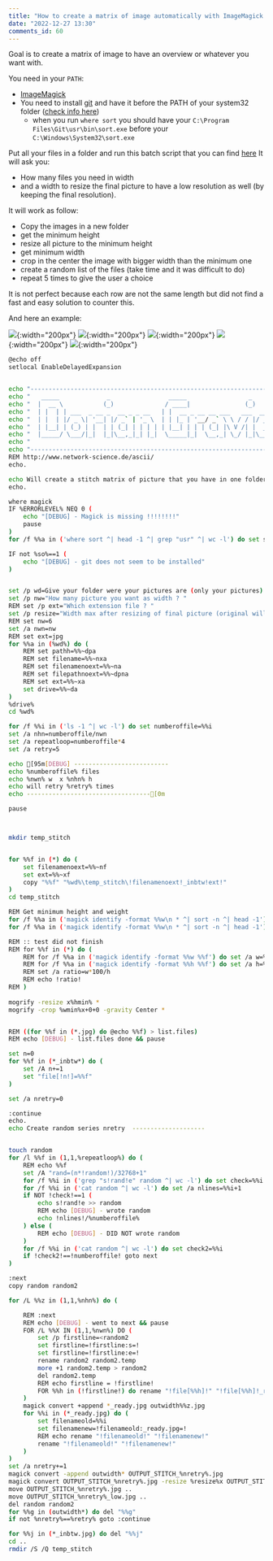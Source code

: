 ```yaml
--- 
title: "How to create a matrix of image automatically with ImageMagick even from different sizes" 
date: "2022-12-27 13:30" 
comments_id: 60 
--- 
```


Goal is to create a matrix of image to have an overview or whatever you want with.

You need in your `PATH`:

- [ImageMagick](https://imagemagick.org/)
- You need to install [git](https://git-scm.com/) and have it before the PATH of your system32 folder ([check info here](https://stackoverflow.com/a/74927930/2444948))
	- when you run `where sort` you should have your `C:\Program Files\Git\usr\bin\sort.exe` before your `C:\Windows\System32\sort.exe`
	
Put all your files in a folder and run this batch script that you can find [here](/files/Batch/Magick/MAGICK_Stitch_photo_all_together.bat)
It will ask you:

- How many files you need in width
- and a width to resize the final picture to have a low resolution as well (by keeping the final resolution).

It will work as follow:

- Copy the images in a new folder
- get the minimum height
- resize all picture to the minimum height
- get minimum width
- crop in the center the image with bigger width than the minimum one
- create a random list of the files (take time and it was difficult to do)
- repeat 5 times to give the user a choice

It is not perfect because each row are not the same length but did not find a fast and easy solution to counter this.

And here an example:

![](../assets/images/posts/2022/OUTPUT_STITCH_0_low.jpg){:width="200px"}
![](../assets/images/posts/2022/OUTPUT_STITCH_2_low.jpg){:width="200px"}
![](../assets/images/posts/2022/OUTPUT_STITCH_3_low.jpg){:width="200px"}
![](../assets/images/posts/2022/OUTPUT_STITCH_4_low.jpg){:width="200px"}
![](../assets/images/posts/2022/OUTPUT_STITCH_5_low.jpg){:width="200px"}





```sh 
@echo off
setlocal EnableDelayedExpansion


echo "--------------------------------------------------------------------------------"
echo "   _____             _                _____                 _                   "
echo "  |  __ \           (_)              / ____|               (_)                  "
echo "  | |  | | ___  _ __ _  __ _ _ __   | |  __ _ __ __ ___   ___  ___ _ __         "
echo "  | |  | |/ _ \| '__| |/ _` | '_ \  | | |_ | '__/ _` \ \ / / |/ _ \ '__|        "
echo "  | |__| | (_) | |  | | (_| | | | | | |__| | | | (_| |\ V /| |  __/ |           "
echo "  |_____/ \___/|_|  |_|\__,_|_| |_|  \_____|_|  \__,_| \_/ |_|\___|_|           "
echo "                                                                                "
echo "--------------------------------------------------------------------------------"
REM http://www.network-science.de/ascii/
echo.

echo Will create a stitch matrix of picture that you have in one folder. 
echo.

where magick
IF %ERRORLEVEL% NEQ 0 (
	echo "[DEBUG] - Magick is missing !!!!!!!!"
	pause
)
for /f %%a in ('where sort ^| head -1 ^| grep "usr" ^| wc -l') do set so=%%a

IF not %so%==1 (
	echo "[DEBUG] - git does not seem to be installed"
)


set /p wd=Give your folder were your pictures are (only your pictures): 
set /p nw="How many picture you want as width ? "
REM set /p ext="Which extension file ? "
set /p resize="Width max after resizing of final picture (original will be kept) ? "
REM set nw=6
set /a nwn=nw
REM set ext=jpg
for %%a in (%wd%) do (
	REM set pathh=%%~dpa
	REM set filename=%%~nxa
	REM set filenamenoext=%%~na
	REM set filepathnoext=%%~dpna
	REM set ext=%%~xa
	set drive=%%~da
)  
%drive%
cd %wd%

for /f %%i in ('ls -1 ^| wc -l') do set numberoffile=%%i
set /a nhn=numberoffile/nwn
set /a repeatloop=numberoffile*4
set /a retry=5

echo [95m[DEBUG] --------------------------
echo %numberoffile% files
echo %nwn% w  x %nhn% h
echo will retry %retry% times
echo ----------------------------------[0m

pause



mkdir temp_stitch


for %%f in (*) do (
	set filenamenoext=%%~nf
	set ext=%%~xf
	copy "%%f" "%wd%\temp_stitch\!filenamenoext!_inbtw!ext!"
)
cd temp_stitch

REM Get minimum height and weight
for /f %%a in ('magick identify -format %%w\n * ^| sort -n ^| head -1') do set /a wmin=%%a
for /f %%a in ('magick identify -format %%w\n * ^| sort -n ^| head -1') do set /a hmin=%%a

REM :: test did not finish
REM for %%f in (*) do (
	REM for /f %%a in ('magick identify -format %%w %%f') do set /a w=%%a
	REM for /f %%a in ('magick identify -format %%h %%f') do set /a h=%%a
	REM set /a ratio=w*100/h
	REM echo !ratio!
REM )
	
mogrify -resize x%hmin% *
mogrify -crop %wmin%x+0+0 -gravity Center *


REM ((for %%f in (*.jpg) do @echo %%f) > list.files)
REM echo [DEBUG] - list.files done && pause

set n=0
for %%f in (*_inbtw*) do (
	set /A n+=1
	set "file[!n!]=%%f"
)

set /a nretry=0

:continue
echo.
echo Create random series nretry  --------------------


touch random
for /l %%f in (1,1,%repeatloop%) do (
	REM echo %%f
	set /A "rand=(n*!random!)/32768+1"
	for /f %%i in ('grep "s!rand!e" random ^| wc -l') do set check=%%i
	for /f %%i in ('cat random ^| wc -l') do set /a nlines=%%i+1
	if NOT !check!==1 (
		echo s!rand!e >> random
		REM echo [DEBUG] - wrote random
		echo !nlines!/%numberoffile%
	) else (
		REM echo [DEBUG] - DID NOT wrote random
	)
	for /f %%i in ('cat random ^| wc -l') do set check2=%%i
	if !check2!==!numberoffile! goto next
)

:next
copy random random2

for /L %%z in (1,1,%nhn%) do (

	REM :next
	REM echo [DEBUG] - went to next && pause
	FOR /L %%X IN (1,1,%nwn%) DO (
		set /p firstline=<random2
		set firstline=!firstline:s=!
		set firstline=!firstline:e=!
		rename random2 random2.temp
		more +1 random2.temp > random2
		del random2.temp
		REM echo firstline = !firstline!
		FOR %%h in (!firstline!) do rename "!file[%%h]!" "!file[%%h]!_ready.jpg"
	)
	magick convert +append *_ready.jpg outwidth%%z.jpg
	for %%i in (*_ready.jpg) do (
		set filenameold=%%i
		set filenamenew=!filenameold:_ready.jpg=!
		REM echo rename "!filenameold!" "!filenamenew!"
		rename "!filenameold!" "!filenamenew!"
	)
)
set /a nretry+=1
magick convert -append outwidth* OUTPUT_STITCH_%nretry%.jpg
magick convert OUTPUT_STITCH_%nretry%.jpg -resize %resize%x OUTPUT_STITCH_%nretry%_low.jpg
move OUTPUT_STITCH_%nretry%.jpg ..
move OUTPUT_STITCH_%nretry%_low.jpg ..
del random random2
for %%g in (outwidth*) do del "%%g"
if not %nretry%==%retry% goto :continue

for %%j in (*_inbtw.jpg) do del "%%j"
cd ..
rmdir /S /Q temp_stitch


```
